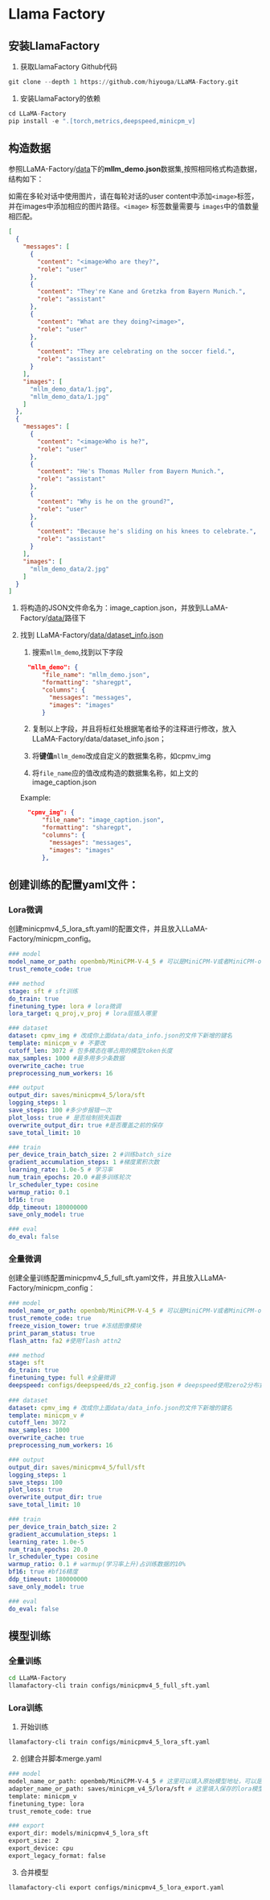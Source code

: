 # Llama Factory

## 安装LlamaFactory

1. 获取LlamaFactory Github代码

```Python
git clone --depth 1 https://github.com/hiyouga/LLaMA-Factory.git
```

1. 安装LlamaFactory的依赖

```Python
cd LLaMA-Factory
pip install -e ".[torch,metrics,deepspeed,minicpm_v]
```

## 构造数据

参照LLaMA-Factory/[data](https://github.com/hiyouga/LLaMA-Factory/blob/main/data/dataset_info.json)下的**mllm_demo.json**数据集,按照相同格式构造数据，结构如下：

如需在多轮对话中使用图片，请在每轮对话的user content中添加`<image>`标签，并在images中添加相应的图片路径。`<image>` 标签数量需要与 `images`中的值数量相匹配。

```JSON
[
  {
    "messages": [
      {
        "content": "<image>Who are they?",
        "role": "user"
      },
      {
        "content": "They're Kane and Gretzka from Bayern Munich.",
        "role": "assistant"
      },
      {
        "content": "What are they doing?<image>",
        "role": "user"
      },
      {
        "content": "They are celebrating on the soccer field.",
        "role": "assistant"
      }
    ],
    "images": [
      "mllm_demo_data/1.jpg",
      "mllm_demo_data/1.jpg"
    ]
  },
  {
    "messages": [
      {
        "content": "<image>Who is he?",
        "role": "user"
      },
      {
        "content": "He's Thomas Muller from Bayern Munich.",
        "role": "assistant"
      },
      {
        "content": "Why is he on the ground?",
        "role": "user"
      },
      {
        "content": "Because he's sliding on his knees to celebrate.",
        "role": "assistant"
      }
    ],
    "images": [
      "mllm_demo_data/2.jpg"
    ]
  }
]
```

1. 将构造的JSON文件命名为：image_caption.json，并放到LLaMA-Factory/[data/](https://github.com/hiyouga/LLaMA-Factory/blob/main/data/dataset_info.json)路径下

2. 找到 LLaMA-Factory/[data/dataset_info.json](https://github.com/hiyouga/LLaMA-Factory/blob/main/data/dataset_info.json)

   1. 搜索`mllm_demo`,找到以下字段

    ```JSON
      "mllm_demo": {
          "file_name": "mllm_demo.json",
          "formatting": "sharegpt",
          "columns": {
            "messages": "messages",
            "images": "images"
          }
    ```

   2. 复制以上字段，并且将标红处根据笔者给予的注释进行修改，放入LLaMA-Factory/data/dataset_info.json；

   3.  将**键值**`mllm_demo`改成自定义的数据集名称，如cpmv_img

   4.  将`file_name`应的值改成构造的数据集名称，如上文的image_caption.json

   Example:

    ```JSON
      "cpmv_img": {
          "file_name": "image_caption.json",
          "formatting": "sharegpt",
          "columns": {
            "messages": "messages",
            "images": "images"
          },
    ```

## 创建训练的配置yaml文件：

### Lora微调

创建minicpmv4_5_lora_sft.yaml的配置文件，并且放入LLaMA-Factory/minicpm_config。

```YAML
### model
model_name_or_path: openbmb/MiniCPM-V-4_5 # 可以是MiniCPM-V或者MiniCPM-o的本地模型
trust_remote_code: true

### method
stage: sft # sft训练
do_train: true
finetuning_type: lora # lora微调
lora_target: q_proj,v_proj # lora层插入哪里

### dataset
dataset: cpmv_img # 改成你上面data/data_info.json的文件下新增的键名
template: minicpm_v # 不要改
cutoff_len: 3072 # 包多模态在哪占用的模型token长度
max_samples: 1000 #最多用多少条数据
overwrite_cache: true
preprocessing_num_workers: 16

### output
output_dir: saves/minicpmv4_5/lora/sft
logging_steps: 1
save_steps: 100 #多少步报错一次
plot_loss: true # 是否绘制损失函数
overwrite_output_dir: true #是否覆盖之前的保存
save_total_limit: 10

### train
per_device_train_batch_size: 2 #训练batch_size
gradient_accumulation_steps: 1 #梯度累积次数
learning_rate: 1.0e-5 # 学习率
num_train_epochs: 20.0 #最多训练轮次
lr_scheduler_type: cosine
warmup_ratio: 0.1
bf16: true
ddp_timeout: 180000000
save_only_model: true

### eval
do_eval: false
```

### 全量微调

创建全量训练配置minicpmv4_5_full_sft.yaml文件，并且放入LLaMA-Factory/minicpm_config：

```YAML
### model
model_name_or_path: openbmb/MiniCPM-V-4_5 # 可以是MiniCPM-V或者MiniCPM-o的本地模型
trust_remote_code: true
freeze_vision_tower: true #冻结图像模块
print_param_status: true
flash_attn: fa2 #使用flash attn2

### method
stage: sft
do_train: true
finetuning_type: full #全量微调
deepspeed: configs/deepspeed/ds_z2_config.json # deepspeed使用zero2分布式训练
 
### dataset
dataset: cpmv_img # 改成你上面data/data_info.json的文件下新增的键名
template: minicpm_v #
cutoff_len: 3072
max_samples: 1000
overwrite_cache: true
preprocessing_num_workers: 16

### output
output_dir: saves/minicpmv4_5/full/sft
logging_steps: 1
save_steps: 100
plot_loss: true
overwrite_output_dir: true
save_total_limit: 10

### train
per_device_train_batch_size: 2
gradient_accumulation_steps: 1
learning_rate: 1.0e-5
num_train_epochs: 20.0
lr_scheduler_type: cosine
warmup_ratio: 0.1 # warmup(学习率上升)占训练数据的10%
bf16: true #bf16精度
ddp_timeout: 180000000
save_only_model: true

### eval
do_eval: false
```

## 模型训练

### 全量训练

```Bash
cd LLaMA-Factory
llamafactory-cli train configs/minicpmv4_5_full_sft.yaml
```

### Lora训练

1. 开始训练

```Bash
llamafactory-cli train configs/minicpmv4_5_lora_sft.yaml
```

2. 创建合并脚本merge.yaml

```Bash
### model
model_name_or_path: openbmb/MiniCPM-V-4_5 # 这里可以填入原始模型地址，可以是本地模型
adapter_name_or_path: saves/minicpm_v4_5/lora/sft # 这里填入保存的lora模型地址
template: minicpm_v
finetuning_type: lora
trust_remote_code: true

### export
export_dir: models/minicpmv4_5_lora_sft
export_size: 2
export_device: cpu
export_legacy_format: false
```

3. 合并模型

```Bash
llamafactory-cli export configs/minicpmv4_5_lora_export.yaml
```